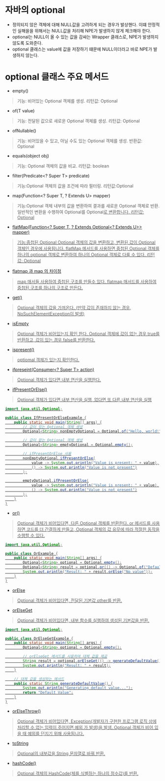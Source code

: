 # 자바의 optional
- 정의되지 않은 객체에 대해 NULL값을 고려하게 되는 경우가 발상핸다. 이떄 안정적인 실해을을 위해서는 NULL값을 처리해 NPE가 발생하지 않게 체크해야 한다.
- optional는 NULL이 올 수 있는 값을 감싸는 Wrapper 클래스로, NPE가 발생하지 않도록 도와준다.
- optional 클래스는 value에 값을 저장하기 떄문에 NULL이더라고 바로 NPE가 발생하지 않는다.
# optional 클래스 주요 메서드
- empty()
> 기능: 비어있는 Optional 객체를 생성.
> 리턴값: Optional<T>
- of(T value)
> 기능: 전달된 값으로 새로운 Optional 객체를 생성.
>리턴값: Optional<T>
- ofNullable()
> 기능: 비어있을 수 있고, 아닐 수도 있는 Optional 객체를 생성.
>반환값: Optional<T>
- equals(object obj)
> 기능: Optional 객체의 값을 비교.
> 리턴값: boolean
- filter(Predicate<? Super T> predicate)
>기능:Optional 객체의 값을 조건에 따라 필터링.
>리턴값:Optional
- map(Function<? Super T, ? Extends U> mapper)
>기능:Optional 객체 내부의 값을 변환하여 결과를 새로운 Optional 객체로 반환.
>  일반적인 변환을 수행하여 Optional<T>를 Optional<U>로 변환합니다.
>리턴값: Optional<U>
- flatMap(Function<? Super T, ? Extends Optional<? Extends U>> mapper)
> 기능:중첩된 Optional
> Optional 객체의 값을 변환하고, 변환된 값이 Optional 객체인 경우에 사용됩니다.
>flatMap 메서드를 사용하면 중첩된 Optional 객체를 하나의 optional 객체로 변환하여  하나의 Optional 객체로 다룰 수 있다.
> 리턴값: Optional<U> 
- flatmap 과 map 의 차이점
> map 매서들 사용하여 중첩된 구조를 만들수 있다.
> flatmap 매서드를 사용하여 중첩된 구조를 하나의 구조로 만든다.
- get()
> Optional 객체의 값을 가져온다.
(만약 값이 존재하지 않는 경우, NoSuchElementException이 발생)
- isEmpty
> Optional 객체가 비어있는지 확인 한다.
>Optional 객체에 값이 없는 경우 true를 반환하고, 값이 있는 경우 false를 반환한다.
- ispresent()
> optiomal 객체가 있는지 확인한다.
- ifpreseint(Consumer<? Super T> action)
> Optional 객체가 있다면 내부 연산을 실행한다.
-  ifPresentOrElse()
> Optional 객체가 있다면 내부 연산을 실행, 없다면 또 다른 내부 연산을 실행
```java
import java.util.Optional;

public class IfPresentOrElseExample {
    public static void main(String[] args) {
        // 값이 있는 Optional 객체 생성
        Optional<String> nonEmptyOptional = Optional.of("Hello, world!");

        // 값이 없는 Optional 객체 생성
        Optional<String> emptyOptional = Optional.empty();

        // ifPresentOrElse 사용
        nonEmptyOptional.ifPresentOrElse(
            value -> System.out.println("Value is present: " + value),
            () -> System.out.println("Value is not present")
        );

        emptyOptional.ifPresentOrElse(
            value -> System.out.println("Value is present: " + value),
            () -> System.out.println("Value is not present")
        );
    }
}
```
- or()
> Optional 객체가 비어있다면, 다른 Optional 객체를 반환한다.
> or 메서드를 사용하면 코드를 더 간결하게 만들고, Optional 객체의 값 유무에 따라 적절한 동작을 수행할 수 있다.
```java
import java.util.Optional;

public class OrExample {
    public static void main(String[] args) {
        Optional<String> optional = Optional.empty();
        Optional<String> result = optional.or(() -> Optional.of("Default Value"));
        System.out.println("Result: " + result.orElse("No value"));
    }
}
```
- orElse
>  Optional 객체가 비어있다면, 전달된 기본값 other를 반환.
- orElseGet
>  Optional 객체가 비어있다면, 내부 함수를 실행하여 생성된 기본값을 반환.
```java
import java.util.Optional;

public class OrElseGetExample {
    public static void main(String[] args) {
        Optional<String> optional = Optional.empty();

        // orElseGet 메서드를 사용하여 대체 값을 제공
        String result = optional.orElseGet(() -> generateDefaultValue());
        System.out.println("Result: " + result);
    }

    // 대체 값을 생성하는 메서드
    public static String generateDefaultValue() {
        System.out.println("Generating default value...");
        return "Default Value";
    }
}
```
- orElseThrow()
> Optional 객체가 비어있다면, Exception(개발자가 구현한 프로그램 로직 상에 처리할 수 없는 입력이 주어지면 예외 가 발생)을 발생.
>Optional 객체가 비어 있을 때 예외를 던지기 위해 사용됩니다.
- toString
>Optional의 내부값을 String 문자열로 바꿔 반환.
- hashCode()
> Optional 객체의 HashCode(체를 식별하는 하나의 정수값)를 반환.